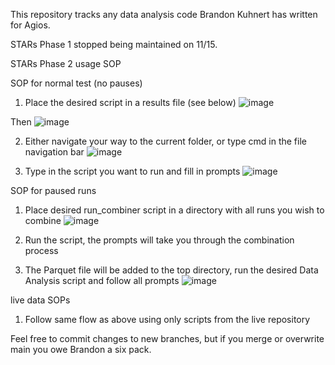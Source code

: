 This repository tracks any data analysis code Brandon Kuhnert has written for Agios.

STARs Phase 1 stopped being maintained on 11/15.


STARs Phase 2 usage SOP

SOP for normal test (no pauses)
1. Place the desired script in a results file (see below)
![image](https://github.com/kuhnertbrandon/HEAT_Data_Analysis/assets/124308664/43c93ab8-6dde-4802-ab3e-68d6b156ea5a)

Then
![image](https://github.com/kuhnertbrandon/HEAT_Data_Analysis/assets/124308664/799a5ae9-df0b-4955-95f5-fdcee22b0bad)


2. Either navigate your way to the current folder, or type cmd in the file navigation bar
![image](https://github.com/kuhnertbrandon/HEAT_Data_Analysis/assets/124308664/d1381463-6566-41cc-b17b-c4a973edf86e)

3. Type in the script you want to run and fill in prompts
![image](https://github.com/kuhnertbrandon/HEAT_Data_Analysis/assets/124308664/4dc84613-e48f-46c7-b28d-53716ea8f119)

SOP for paused runs
1. Place desired run_combiner script in a directory with all runs you wish to combine
![image](https://github.com/kuhnertbrandon/HEAT_Data_Analysis/assets/124308664/c34e59a1-fdc1-4c6c-8d03-cc4fa9e99916)

2. Run the script, the prompts will take you through the combination process

3. The Parquet file will be added to the top directory, run the desired Data Analysis script and follow all prompts
![image](https://github.com/kuhnertbrandon/HEAT_Data_Analysis/assets/124308664/f5872ec4-4bb4-406a-a0e4-929db2173f86)


live data SOPs
1. Follow same flow as above using only scripts from the live repository




Feel free to commit changes to new branches, but if you merge or overwrite main you owe Brandon a six pack.

